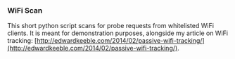 ### WiFi Scan

This short python script scans for probe requests from whitelisted WiFi clients. It is meant for demonstration purposes, alongside my article on WiFi tracking:
[http://edwardkeeble.com/2014/02/passive-wifi-tracking/](http://edwardkeeble.com/2014/02/passive-wifi-tracking/).